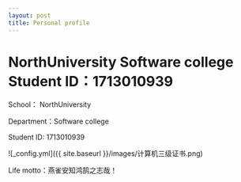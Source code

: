 ```yaml
---
layout: post
title: Personal profile
---
```



NorthUniversity
Software college
Student ID：1713010939
=======
School：         NorthUniversity  

Department：Software college  

Student ID:    1713010939

![_config.yml]({{ site.baseurl }}/images/计算机三级证书.png)

Life motto：燕雀安知鸿鹄之志哉！



